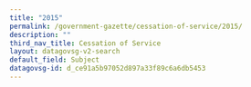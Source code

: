 ```yaml
---
title: "2015"
permalink: /government-gazette/cessation-of-service/2015/
description: ""
third_nav_title: Cessation of Service
layout: datagovsg-v2-search
default_field: Subject
datagovsg-id: d_ce91a5b97052d897a33f89c6a6db5453
---
```

